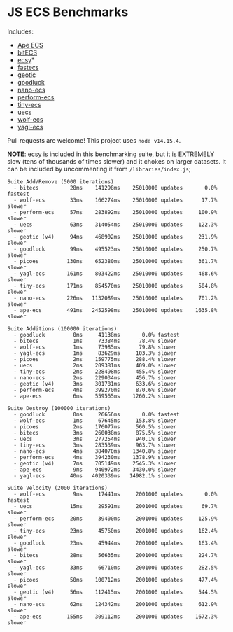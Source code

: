 # JS ECS Benchmarks

Includes:

-   [Ape ECS](https://github.com/fritzy/ape-ecs)
-   [bitECS](https://github.com/NateTheGreatt/bitECS)
-   [ecsy](https://github.com/ecsyjs/ecsy)\*
-   [fastecs](https://github.com/octavetoast/fastecs)
-   [geotic](https://github.com/ddmills/geotic)
-   [goodluck](https://github.com/piesku/goodluck)
-   [nano-ecs](https://github.com/noffle/nano-ecs)
-   [perform-ecs](https://github.com/fireveined/perform-ecs)
-   [tiny-ecs](https://github.com/bvalosek/tiny-ecs)
-   [uecs](https://github.com/jprochazk/uecs)
-   [wolf-ecs](https://github.com/EnderShadow8/wolf-ecs)
-   [yagl-ecs](https://github.com/yagl/ecs)

Pull requests are welcome! This project uses `node v14.15.4`.

**NOTE**: [ecsy](https://ecsy.io/) is included in this benchmarking suite, but it is EXTREMELY slow (tens of thousands of times slower) and it chokes on larger datasets. It can be included by uncommenting it from `/libraries/index.js`;

```
Suite Add/Remove (5000 iterations)
  - bitecs          28ms    141298ms    25010000 updates       0.0% fastest
  - wolf-ecs        33ms    166274ms    25010000 updates      17.7% slower
  - perform-ecs     57ms    283892ms    25010000 updates     100.9% slower
  - uecs            63ms    314054ms    25010000 updates     122.3% slower
  - geotic (v4)     94ms    468902ms    25010000 updates     231.9% slower
  - goodluck        99ms    495523ms    25010000 updates     250.7% slower
  - picoes         130ms    652380ms    25010000 updates     361.7% slower
  - yagl-ecs       161ms    803422ms    25010000 updates     468.6% slower
  - tiny-ecs       171ms    854570ms    25010000 updates     504.8% slower
  - nano-ecs       226ms   1132089ms    25010000 updates     701.2% slower
  - ape-ecs        491ms   2452598ms    25010000 updates    1635.8% slower

Suite Additions (100000 iterations)
  - goodluck         0ms     41138ms       0.0% fastest
  - bitecs           1ms     73384ms      78.4% slower
  - wolf-ecs         1ms     73985ms      79.8% slower
  - yagl-ecs         1ms     83629ms     103.3% slower
  - picoes           2ms    159775ms     288.4% slower
  - uecs             2ms    209381ms     409.0% slower
  - tiny-ecs         2ms    228498ms     455.4% slower
  - nano-ecs         2ms    229034ms     456.7% slower
  - geotic (v4)      3ms    301781ms     633.6% slower
  - perform-ecs      4ms    399270ms     870.6% slower
  - ape-ecs          6ms    559565ms    1260.2% slower

Suite Destroy (100000 iterations)
  - goodluck         0ms     26656ms       0.0% fastest
  - wolf-ecs         1ms     67645ms     153.8% slower
  - picoes           2ms    176077ms     560.5% slower
  - bitecs           3ms    260038ms     875.5% slower
  - uecs             3ms    277254ms     940.1% slower
  - tiny-ecs         3ms    283539ms     963.7% slower
  - nano-ecs         4ms    384070ms    1340.8% slower
  - perform-ecs      4ms    394230ms    1378.9% slower
  - geotic (v4)      7ms    705149ms    2545.3% slower
  - ape-ecs          9ms    940972ms    3430.0% slower
  - yagl-ecs        40ms   4020339ms   14982.1% slower

Suite Velocity (2000 iterations)
  - wolf-ecs         9ms     17441ms     2001000 updates       0.0% fastest
  - uecs            15ms     29591ms     2001000 updates      69.7% slower
  - perform-ecs     20ms     39400ms     2001000 updates     125.9% slower
  - tiny-ecs        23ms     45760ms     2001000 updates     162.4% slower
  - goodluck        23ms     45944ms     2001000 updates     163.4% slower
  - bitecs          28ms     56635ms     2001000 updates     224.7% slower
  - yagl-ecs        33ms     66710ms     2001000 updates     282.5% slower
  - picoes          50ms    100712ms     2001000 updates     477.4% slower
  - geotic (v4)     56ms    112415ms     2001000 updates     544.5% slower
  - nano-ecs        62ms    124342ms     2001000 updates     612.9% slower
  - ape-ecs        155ms    309112ms     2001000 updates    1672.3% slower
```
